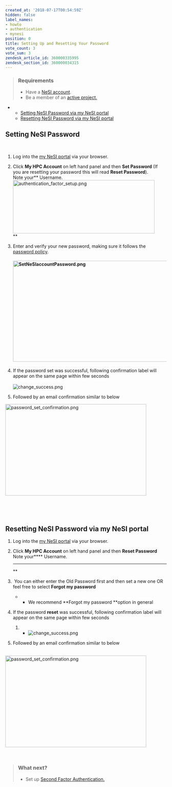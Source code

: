 ```yaml
---
created_at: '2018-07-17T00:54:59Z'
hidden: false
label_names:
- howto
- authentication
- mynesi
position: 0
title: Setting Up and Resetting Your Password
vote_count: 3
vote_sum: 3
zendesk_article_id: 360000335995
zendesk_section_id: 360000034315
---
```


> ### Requirements
>
> -   Have a [NeSI
>     account](https://support.nesi.org.nz/hc/en-gb/articles/360000159715).
> -   Be a member of an [active
>     project.](https://support.nesi.org.nz/hc/en-gb/sections/360000196195-Accounts-Projects)

-   -   [Setting NeSI Password via my NeSI
        portal](#h_d7de94ee-b517-41dd-b70e-6fca380b38a6)
    -   [Resetting NeSI Password via my NeSI
        portal](#h_01G15PT2EM836JXJK202V52QZP)

##  **Setting NeSI Password**

 

1.  Log into the [my NeSI portal](https://my.nesi.org.nz) via your
    browser.  
      
2.  Click **My HPC Account** on left hand panel and then **Set
    Password** (If you are resetting your password this will read
    **Reset Password**).  
    Note your** Username.  
    <img src="../includes/authentication_factor_setup.png" alt="authentication_factor_setup.png" width="442" height="166" />  
    **
3.  Enter and verify your new password, making sure it follows the
    [password
    policy](https://support.nesi.org.nz/hc/en-gb/articles/360000336015).  
      

    #### <img src="../includes/SetNeSIaccountPassword.png" alt="SetNeSIaccountPassword.png" width="628" height="314" />

4.  If the password set was successful, following confirmation label
    will appear on the same page within few seconds  
       
    ![change\_success.png](../includes/5662974048911)
5.  Followed by an email confirmation similar to below

<img src="../includes/password_set_confirmation.png" alt="password_set_confirmation.png" width="440" height="285" />

 

 

## **Resetting NeSI Password via my NeSI portal**

1.  Log into the [my NeSI portal](https://my.nesi.org.nz) via your
    browser.  
      
2.  Click **My HPC Account** on left hand panel and then **Reset
    Password**  
    Note your**** Username.  
      
    **** **  
    **
3.   You can either enter the Old Password first and then set a new one
    OR feel free to select **<span class="wysiwyg-color-blue">Forgot my
    password </span>**  
    -   -   We recommend **<span class="wysiwyg-color-blue">Forgot my
            password </span>**option in general   
              

4.  If the password **reset** was successful, following confirmation
    label will appear on the same page within few seconds  
    1.  -   ![change\_success.png](../includes/5662974048911_0.name_me)

5.  Followed by an email confirmation similar to below  
       
      

<img src="../includes/password_set_confirmation_0.png" alt="password_set_confirmation.png" width="440" height="285" />

 

> ### What next?
>
> -   Set up [Second Factor
>     Authentication.](https://support.nesi.org.nz/hc/en-gb/articles/360000203075-Setting-Up-Two-Factor-Authentication)

 
